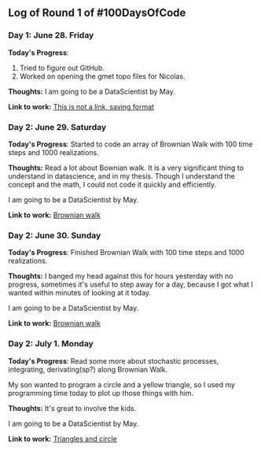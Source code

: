 
## Log of Round 1 of #100DaysOfCode

### Day 1: June 28. Friday

**Today's Progress**:
1) Tried to figure out GitHub.
2) Worked on opening the gmet topo files for Nicolas.

**Thoughts:** I am going to be a DataScientist by May.

**Link to work:** [This is not a link, saving format](https://soapwallet.com)

### Day 2: June 29. Saturday

**Today's Progress**:
Started to code an array of Brownian Walk with 100 time steps and
1000 realizations.

**Thoughts:** Read a lot about Bownian walk.  It is a very significant thing
to understand in datascience, and in my thesis.  Though I understand the
concept and the math, I could not code it quickly and efficiently.

I am going to be a DataScientist by May.

**Link to work:** [Brownian walk](https://github.com/tattonchantry/100-days-kallaway-log/blob/my_branch/scripts/BrWalk.py)

### Day 2: June 30. Sunday

**Today's Progress**:
Finished Brownian Walk with 100 time steps and 1000 realizations.

**Thoughts:** I banged my head against this for hours yesterday with no
progress, sometimes it's useful to step away for a day, because I got what I
wanted within minutes of looking at it today.

I am going to be a DataScientist by May.

**Link to work:** [Brownian walk](https://github.com/tattonchantry/100-days-kallaway-log/blob/my_branch/scripts/BrWalk.py)

### Day 2: July 1. Monday

**Today's Progress**:
Read some more about stochastic processes, integrating, derivating(sp?) along
Brownian Walk.

My son wanted to program a circle and a yellow triangle, so I used my
programming time today to plot up those things with him.

**Thoughts:** It's great to involve the kids.

I am going to be a DataScientist by May.

**Link to work:** [Triangles and circle](https://github.com/tattonchantry/100-days-kallaway-log/blob/my_branch/scripts/Kids.py)
